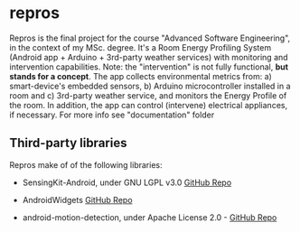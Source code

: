 # repros
Repros is the final project for the course "Advanced Software Engineering", in the context of my MSc. degree.
It's a Room Energy Profiling System (Android app + Arduino + 3rd-party weather services) with monitoring and
intervention capabilities. Note: the "intervention" is not fully functional, **but stands for a concept**.
The app collects environmental metrics from:
  a) smart-device's embedded sensors,
  b) Arduino microcontroller installed in a room and
  c) 3rd-party weather service, and monitors the Energy Profile of the room.
In addition, the app can control (intervene) electrical appliances, if necessary.
For more info see "documentation" folder

## Third-party libraries
Repros make of of the following libraries:

  * SensingKit-Android, under GNU LGPL v3.0 [GitHub Repo](https://github.com/SensingKit/SensingKit-Android) 

  * AndroidWidgets [GitHub Repo](https://github.com/ntoskrnl/AndroidWidgets) 

  * android-motion-detection, under Apache License 2.0 - [GitHub Repo](https://github.com/phishman3579/android-motion-detection) 
